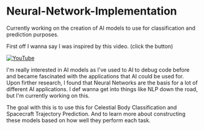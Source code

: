 # Neural-Network-Implementation
Currently working on the creation of AI models to use for classification and prediction purposes.


First off I wanna say I was inspired by this video. (click the button)





[![YouTube](https://img.shields.io/badge/YouTube-red?style=for-the-badge&logo=youtube)](https://youtu.be/hfMk-kjRv4c?si=Vf2bQ-DIMO73yG1e)

I'm really interested in AI models as I've used to AI to debug code before and became fascinated with the applications that AI could be used for. Upon firther research, I found that Neural Networks are the basis for a lot of different AI applications. I def wanna get into things like NLP down the road, but I'm currently working on this.

The goal with this is to use this for Celestial Body Classification and Spacecraft Trajectory Prediction.
And to learn more about constructing these models based on how well they perform each task.
